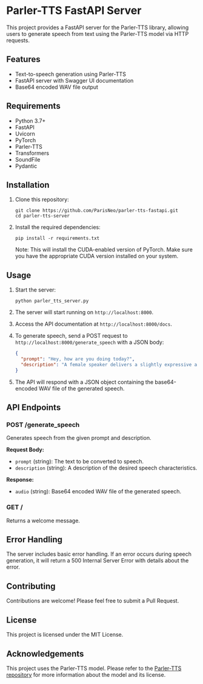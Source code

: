 # Parler-TTS FastAPI Server

This project provides a FastAPI server for the Parler-TTS library, allowing users to generate speech from text using the Parler-TTS model via HTTP requests.

## Features

- Text-to-speech generation using Parler-TTS
- FastAPI server with Swagger UI documentation
- Base64 encoded WAV file output

## Requirements

- Python 3.7+
- FastAPI
- Uvicorn
- PyTorch
- Parler-TTS
- Transformers
- SoundFile
- Pydantic

## Installation

1. Clone this repository:
   ```
   git clone https://github.com/ParisNeo/parler-tts-fastapi.git
   cd parler-tts-server
   ```

2. Install the required dependencies:
   ```
   pip install -r requirements.txt
   ```

   Note: This will install the CUDA-enabled version of PyTorch. Make sure you have the appropriate CUDA version installed on your system.

## Usage

1. Start the server:
   ```
   python parler_tts_server.py
   ```

2. The server will start running on `http://localhost:8000`.

3. Access the API documentation at `http://localhost:8000/docs`.

4. To generate speech, send a POST request to `http://localhost:8000/generate_speech` with a JSON body:
   ```json
   {
     "prompt": "Hey, how are you doing today?",
     "description": "A female speaker delivers a slightly expressive and animated speech with a moderate speed and pitch. The recording is of very high quality, with the speaker's voice sounding clear and very close up."
   }
   ```

5. The API will respond with a JSON object containing the base64-encoded WAV file of the generated speech.

## API Endpoints

### POST /generate_speech

Generates speech from the given prompt and description.

**Request Body:**

- `prompt` (string): The text to be converted to speech.
- `description` (string): A description of the desired speech characteristics.

**Response:**

- `audio` (string): Base64 encoded WAV file of the generated speech.

### GET /

Returns a welcome message.

## Error Handling

The server includes basic error handling. If an error occurs during speech generation, it will return a 500 Internal Server Error with details about the error.

## Contributing

Contributions are welcome! Please feel free to submit a Pull Request.

## License

This project is licensed under the MIT License.

## Acknowledgements

This project uses the Parler-TTS model. Please refer to the [Parler-TTS repository](https://github.com/parler-tts/parler-tts) for more information about the model and its license.

